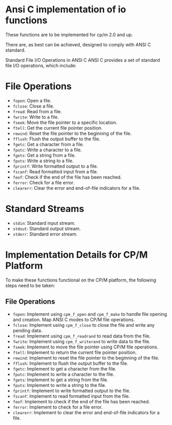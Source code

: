 
# Ansi C implementation of io functions

These functions are to be implemented for cp/m 2.0 and up.

There are, as best can be achieved, designed to comply with ANSI C standard.

Standard File I/O Operations in ANSI C
ANSI C provides a set of standard file I/O operations, which include:

# File Operations

- `fopen`: Open a file.
- `fclose`: Close a file.
- `fread`: Read from a file.
- `fwrite`: Write to a file.
- `fseek`: Move the file pointer to a specific location.
- `ftell`: Get the current file pointer position.
- `rewind`: Reset the file pointer to the beginning of the file.
- `fflush`: Flush the output buffer to the file.
- `fgetc`: Get a character from a file.
- `fputc`: Write a character to a file.
- `fgets`: Get a string from a file.
- `fputs`: Write a string to a file.
- `fprintf`: Write formatted output to a file.
- `fscanf`: Read formatted input from a file.
- `feof`: Check if the end of the file has been reached.
- `ferror`: Check for a file error.
- `clearerr`: Clear the error and end-of-file indicators for a file.

# Standard Streams

- `stdin`: Standard input stream.
- `stdout`: Standard output stream.
- `stderr`: Standard error stream.

# Implementation Details for CP/M Platform

To make these functions functional on the CP/M platform, the following steps need to be taken:

## File Operations

- `fopen`: Implement using `cpm_f_open` and `cpm_f_make` to handle file opening and creation. Map ANSI C modes to CP/M file operations.
- `fclose`: Implement using `cpm_f_close` to close the file and write any pending data.
- `fread`: Implement using `cpm_f_readrand` to read data from the file.
- `fwrite`: Implement using `cpm_f_writerand` to write data to the file.
- `fseek`: Implement to move the file pointer using CP/M file operations.
- `ftell`: Implement to return the current file pointer position.
- `rewind`: Implement to reset the file pointer to the beginning of the file.
- `fflush`: Implement to flush the output buffer to the file.
- `fgetc`: Implement to get a character from the file.
- `fputc`: Implement to write a character to the file.
- `fgets`: Implement to get a string from the file.
- `fputs`: Implement to write a string to the file.
- `fprintf`: Implement to write formatted output to the file.
- `fscanf`: Implement to read formatted input from the file.
- `feof`: Implement to check if the end of the file has been reached.
- `ferror`: Implement to check for a file error.
- `clearerr`: Implement to clear the error and end-of-file indicators for a file.
